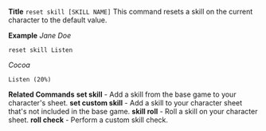 **Title**
`reset skill [SKILL NAME]`
This command resets a skill on the current character to the default value.

__Example__
*Jane Doe*
```
reset skill Listen
```
*Cocoa*
```
Listen (20%)
```
__Related Commands__
**set skill** - Add a skill from the base game to your character's sheet.
**set custom skill** - Add a skill to your character sheet that's not included in the base game.
**skill roll** - Roll a skill on your character sheet.
**roll check** - Perform a custom skill check.
